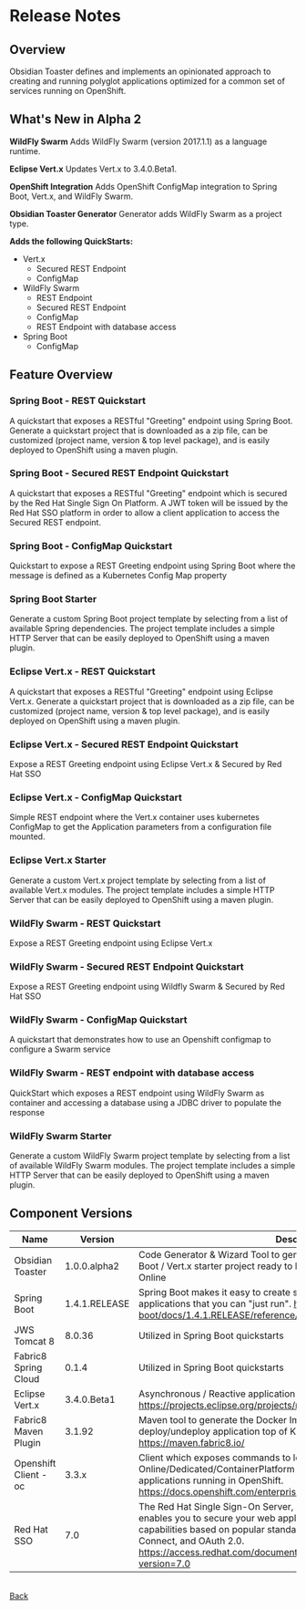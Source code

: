 # Release Notes

## Overview

Obsidian Toaster defines and implements an opinionated approach to creating and running polyglot applications optimized for a common set of services running on OpenShift.

## What's New in Alpha 2

__WildFly Swarm__
Adds WildFly Swarm (version 2017.1.1) as a language runtime.

**Eclipse Vert.x**
Updates Vert.x to 3.4.0.Beta1.

**OpenShift Integration**
Adds OpenShift ConfigMap integration to Spring Boot, Vert.x, and WildFly Swarm.

**Obsidian Toaster Generator**
Generator adds WildFly Swarm as a project type.

**Adds the following QuickStarts:**
* Vert.x
  - Secured REST Endpoint
  - ConfigMap
* WildFly Swarm
  - REST Endpoint
  - Secured REST Endpoint
  - ConfigMap
  - REST Endpoint with database access
* Spring Boot
  - ConfigMap

## Feature Overview

### Spring Boot - REST Quickstart

A quickstart that exposes a RESTful "Greeting" endpoint using Spring Boot.
Generate a quickstart project that is downloaded as a zip file, can be customized (project name, version & top level package), and is easily deployed to OpenShift using a maven plugin.

### Spring Boot - Secured REST Endpoint Quickstart

A quickstart that exposes a RESTful "Greeting" endpoint which is secured by the Red Hat Single Sign On Platform.
A JWT token will be issued by the Red Hat SSO platform in order to allow a client application to access the Secured REST endpoint.

### Spring Boot - ConfigMap Quickstart
Quickstart to expose a REST Greeting endpoint using Spring Boot where the message is defined as a Kubernetes Config Map property

### Spring Boot Starter

Generate a custom Spring Boot project template by selecting from a list of available Spring dependencies.
The project template includes a simple HTTP Server that can be easily deployed to OpenShift using a maven plugin.

### Eclipse Vert.x - REST Quickstart

A quickstart that exposes a RESTful "Greeting" endpoint using Eclipse Vert.x.
Generate a quickstart project that is downloaded as a zip file, can be customized (project name, version & top level package), and is easily deployed on OpenShift using a maven plugin.

### Eclipse Vert.x - Secured REST Endpoint Quickstart
Expose a REST Greeting endpoint using Eclipse Vert.x & Secured by Red Hat SSO


### Eclipse Vert.x - ConfigMap Quickstart
Simple REST endpoint where the Vert.x container uses kubernetes ConfigMap to get the Application parameters from a configuration file mounted.

### Eclipse Vert.x Starter
Generate a custom Vert.x project template by selecting from a list of available Vert.x modules.
The project template includes a simple HTTP Server that can be easily deployed to OpenShift using a maven plugin.

### WildFly Swarm - REST Quickstart
Expose a REST Greeting endpoint using Eclipse Vert.x

### WildFly Swarm - Secured REST Endpoint Quickstart
Expose a REST Greeting endpoint using Wildfly Swarm & Secured by Red Hat SSO

### WildFly Swarm - ConfigMap Quickstart
A quickstart that demonstrates how to use an Openshift configmap to configure a Swarm service

### WildFly Swarm - REST endpoint with database access
QuickStart which exposes a REST endpoint using WildFly Swarm as container and accessing a database using a JDBC driver to populate the response

### WildFly Swarm Starter
Generate a custom WildFly Swarm project template by selecting from a list of available WildFly Swarm modules. The project template includes a simple HTTP Server that can be easily deployed to OpenShift using a maven plugin.

## Component Versions

| Name | Version | Description |
| --- | --- | --- |
| Obsidian Toaster | 1.0.0.alpha2 | Code Generator & Wizard Tool to generate a quickstart or custom Spring Boot / Vert.x starter project ready to be built and deployed to OpenShift Online |
| Spring Boot | 1.4.1.RELEASE | Spring Boot makes it easy to create stand-alone, production-grade Spring applications that you can "just run". http://docs.spring.io/spring-boot/docs/1.4.1.RELEASE/reference/htmlsingle/ |
| JWS Tomcat 8 | 8.0.36 | Utilized in Spring Boot quickstarts |
| Fabric8 Spring Cloud | 0.1.4 | Utilized in Spring Boot quickstarts |
| Eclipse Vert.x | 3.4.0.Beta1 | Asynchronous / Reactive application platform for the modern web. https://projects.eclipse.org/projects/rt.vertx/releases/3.3.0 |
| Fabric8 Maven Plugin | 3.1.92 | Maven tool to generate the Docker Image, OpenShift files and deploy/undeploy application top of Kubernetes/OpenShift. https://maven.fabric8.io/ |
| Openshift Client - oc | 3.3.x | Client which exposes commands to log on to OpenShift Online/Dedicated/ContainerPlatform and to to manage your containerized applications running in OpenShift. https://docs.openshift.com/enterprise/3.2/cli_reference/get_started_cli.html |
| Red Hat SSO | 7.0 | The Red Hat Single Sign-On Server, based on the Keycloak project, enables you to secure your web applications by providing Web SSO capabilities based on popular standards such as SAML 2.0, OpenID Connect, and OAuth 2.0. https://access.redhat.com/documentation/en/red-hat-single-sign-on/?version=7.0 |

<br/>
<div class="col-sm-offset-2" style="margin-bottom:20px">
    <a class="btn btn-default" href="javascript:history.back()">
        <span class="i fa fa-angle-left"></span>
        Back
    </a>
</div>
